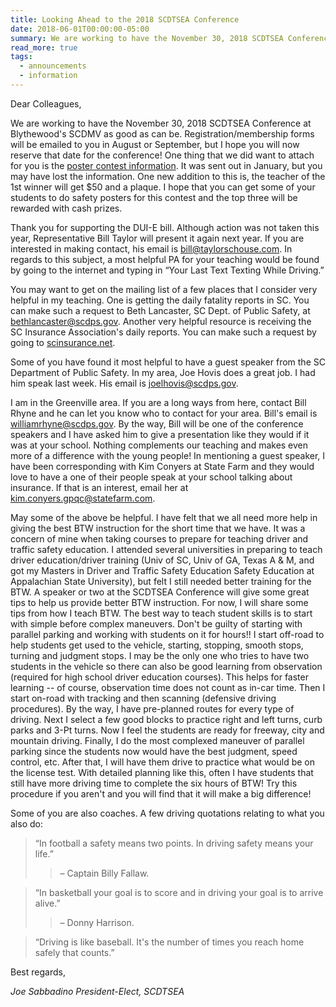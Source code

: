 ```yaml
---
title: Looking Ahead to the 2018 SCDTSEA Conference
date: 2018-06-01T00:00:00-05:00
summary: We are working to have the November 30, 2018 SCDTSEA Conference at Blythewood's SCDMV as good as can be. Registration/membership forms will be emailed to you in August or September, but I hope you will now reserve...
read_more: true
tags:
  - announcements
  - information
---
```

Dear Colleagues,

We are working to have the November 30, 2018 SCDTSEA Conference at Blythewood's SCDMV as good as can be. Registration/membership forms will be emailed to you in August or September, but I hope you will now reserve that date for the conference! One thing that we did want to attach for you is the [poster contest information](/posts/2018-scdtsea-poster-contest-details/). It was sent out in January, but you may have lost the information. One new addition to this is, the teacher of the 1st winner will get $50 and a plaque. I hope that you can get some of your students to do safety posters for this contest and the top three will be rewarded with cash prizes.

Thank you for supporting the DUI-E bill. Although action was not taken this year, Representative Bill Taylor will present it again next year. If you are interested in making contact, his email is [bill@taylorschouse.com](mailto:bill@taylorschouse.com). In regards to this subject, a most helpful PA for your teaching would be found by going to the internet and typing in &ldquo;Your Last Text Texting While Driving.&rdquo;

You may want to get on the mailing list of a few places that I consider very helpful in my teaching. One is getting the daily fatality reports in SC. You can make such a request to Beth Lancaster, SC Dept. of Public Safety, at [bethlancaster@scdps.gov](mailto:bethlancaster@scdps.gov). Another very helpful resource is receiving the SC Insurance Association's daily reports. You can make such a request by going to [scinsurance.net](https://www.scinsurance.net/).

Some of you have found it most helpful to have a guest speaker from the SC Department of Public Safety. In my area, Joe Hovis does a great job. I had him speak last week. His email is [joelhovis@scdps.gov](mailto:joelhovis@scdps.gov).

I am in the Greenville area. If you are a long ways from here, contact Bill Rhyne and he can let you know who to contact for your area. Bill's email is [williamrhyne@scdps.gov](mailto:williamrhyne@scdps.gov). By the way, Bill will be one of the conference speakers and I have asked him to give a presentation like they would if it was at your school. Nothing complements our teaching and makes even more of a difference with the young people! In mentioning a guest speaker, I have been corresponding with Kim Conyers at State Farm and they would love to have a one of their people speak at your school talking about insurance. If that is an interest, email her at [kim.conyers.gpqc@statefarm.com](mailto:kim.conyers.gpqc@statefarm.com).

May some of the above be helpful. I have felt that we all need more help in giving the best BTW instruction for the short time that we have. It was a concern of mine when taking courses to prepare for teaching driver and traffic safety education. I attended several universities in preparing to teach driver education/driver training (Univ of SC, Univ of GA, Texas A & M, and got my Masters in Driver and Traffic Safety Education Safety Education at Appalachian State University), but felt I still needed better training for the BTW. A speaker or two at the SCDTSEA Conference will give some great tips to help us provide better BTW instruction. For now, I will share some tips from how I teach BTW. The best way to teach student skills is to start with simple before complex maneuvers. Don't be guilty of starting with parallel parking and working with students on it for hours!! I start off-road to help students get used to the vehicle, starting, stopping, smooth stops, turning and judgment stops. I may be the only one who tries to have two students in the vehicle so there can also be good learning from observation (required for high school driver education courses). This helps for faster learning -- of course, observation time does not count as in-car time. Then I start on-road with tracking and then scanning (defensive driving procedures). By the way, I have pre-planned routes for every type of driving. Next I select a few good blocks to practice right and left turns, curb parks and 3-Pt turns. Now I feel the students are ready for freeway, city and mountain driving. Finally, I do the most complexed maneuver of parallel parking since the students now would have the best judgment, speed control, etc. After that, I will have them drive to practice what would be on the license test. With detailed planning like this, often I have students that still have more driving time to complete the six hours of BTW! Try this procedure if you aren't and you will find that it will make a big difference!

Some of you are also coaches. A few driving quotations relating to what you also do:

> &ldquo;In football a safety means two points. In driving safety means your life.&rdquo;
> > &ndash; Captain Billy Fallaw.

> &ldquo;In basketball your goal is to score and in driving your goal is to arrive alive.&rdquo;
> > &ndash; Donny Harrison.

> &ldquo;Driving is like baseball. It's the number of times you reach home safely that counts.&rdquo;

Best regards,

*Joe Sabbadino*
*President-Elect, SCDTSEA*
